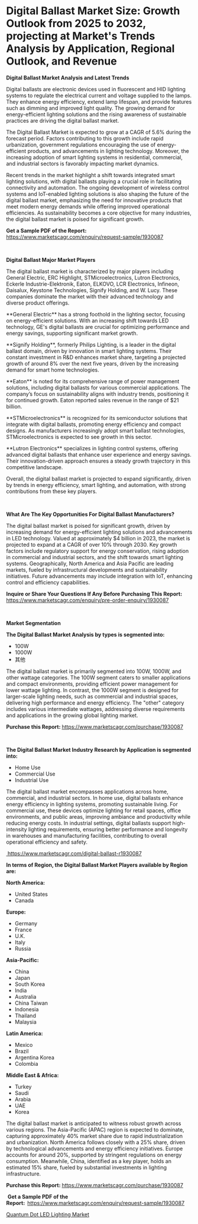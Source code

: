 <p><h1>Digital Ballast Market Size: Growth Outlook from 2025 to 2032, projecting at Market's Trends Analysis by Application, Regional Outlook, and Revenue</h1></p><p><strong>Digital Ballast Market Analysis and Latest Trends</strong></p>
<p><p>Digital ballasts are electronic devices used in fluorescent and HID lighting systems to regulate the electrical current and voltage supplied to the lamps. They enhance energy efficiency, extend lamp lifespan, and provide features such as dimming and improved light quality. The growing demand for energy-efficient lighting solutions and the rising awareness of sustainable practices are driving the digital ballast market.</p><p>The Digital Ballast Market is expected to grow at a CAGR of 5.6% during the forecast period. Factors contributing to this growth include rapid urbanization, government regulations encouraging the use of energy-efficient products, and advancements in lighting technology. Moreover, the increasing adoption of smart lighting systems in residential, commercial, and industrial sectors is favorably impacting market dynamics.</p><p>Recent trends in the market highlight a shift towards integrated smart lighting solutions, with digital ballasts playing a crucial role in facilitating connectivity and automation. The ongoing development of wireless control systems and IoT-enabled lighting solutions is also shaping the future of the digital ballast market, emphasizing the need for innovative products that meet modern energy demands while offering improved operational efficiencies. As sustainability becomes a core objective for many industries, the digital ballast market is poised for significant growth.</p></p>
<p><strong>Get a Sample PDF of the Report:&nbsp;</strong> <a href="https://www.marketscagr.com/enquiry/request-sample/1930087?utm_campaign=1948&utm_medium=2&utm_source=Github&utm_content=ia&utm_term=06042025&utm_id=digital-ballast">https://www.marketscagr.com/enquiry/request-sample/1930087</a></p>
<p>&nbsp;</p>
<p><strong>Digital Ballast Major Market Players</strong></p>
<p><p>The digital ballast market is characterized by major players including General Electric, ERC Highlight, STMicroelectronics, Lutron Electronics, Eckerle Industrie-Elektronik, Eaton, ELKOVO, LCR Electronics, Infineon, Daisalux, Keystone Technologies, Signify Holding, and W. Lucy. These companies dominate the market with their advanced technology and diverse product offerings.</p><p>**General Electric** has a strong foothold in the lighting sector, focusing on energy-efficient solutions. With an increasing shift towards LED technology, GE's digital ballasts are crucial for optimizing performance and energy savings, supporting significant market growth.</p><p>**Signify Holding**, formerly Philips Lighting, is a leader in the digital ballast domain, driven by innovation in smart lighting systems. Their constant investment in R&D enhances market share, targeting a projected growth of around 8% over the next five years, driven by the increasing demand for smart home technologies.</p><p>**Eaton** is noted for its comprehensive range of power management solutions, including digital ballasts for various commercial applications. The company’s focus on sustainability aligns with industry trends, positioning it for continued growth. Eaton reported sales revenue in the range of $21 billion.</p><p>**STMicroelectronics** is recognized for its semiconductor solutions that integrate with digital ballasts, promoting energy efficiency and compact designs. As manufacturers increasingly adopt smart ballast technologies, STMicroelectronics is expected to see growth in this sector.</p><p>**Lutron Electronics** specializes in lighting control systems, offering advanced digital ballasts that enhance user experience and energy savings. Their innovation-driven approach ensures a steady growth trajectory in this competitive landscape.</p><p>Overall, the digital ballast market is projected to expand significantly, driven by trends in energy efficiency, smart lighting, and automation, with strong contributions from these key players.</p></p>
<p>&nbsp;</p>
<p><strong>What Are The Key Opportunities For Digital Ballast Manufacturers?</strong></p>
<p><p>The digital ballast market is poised for significant growth, driven by increasing demand for energy-efficient lighting solutions and advancements in LED technology. Valued at approximately $4 billion in 2023, the market is projected to expand at a CAGR of over 10% through 2030. Key growth factors include regulatory support for energy conservation, rising adoption in commercial and industrial sectors, and the shift towards smart lighting systems. Geographically, North America and Asia Pacific are leading markets, fueled by infrastructural developments and sustainability initiatives. Future advancements may include integration with IoT, enhancing control and efficiency capabilities.</p></p>
<p><strong>Inquire or Share Your Questions If Any Before Purchasing This Report:</strong> <a href="https://www.marketscagr.com/enquiry/pre-order-enquiry/1930087?utm_campaign=1948&utm_medium=2&utm_source=Github&utm_content=ia&utm_term=06042025&utm_id=digital-ballast">https://www.marketscagr.com/enquiry/pre-order-enquiry/1930087</a></p>
<p>&nbsp;</p>
<p><strong>Market Segmentation</strong></p>
<p><strong>The Digital Ballast Market Analysis by types is segmented into:</strong></p>
<p><ul><li>100W</li><li>1000W</li><li>其他</li></ul></p>
<p><p>The digital ballast market is primarily segmented into 100W, 1000W, and other wattage categories. The 100W segment caters to smaller applications and compact environments, providing efficient power management for lower wattage lighting. In contrast, the 1000W segment is designed for larger-scale lighting needs, such as commercial and industrial spaces, delivering high performance and energy efficiency. The "other" category includes various intermediate wattages, addressing diverse requirements and applications in the growing global lighting market.</p></p>
<p><strong>Purchase this Report:&nbsp;</strong><a href="https://www.marketscagr.com/purchase/1930087?utm_campaign=1948&utm_medium=2&utm_source=Github&utm_content=ia&utm_term=06042025&utm_id=digital-ballast">https://www.marketscagr.com/purchase/1930087</a></p>
<p>&nbsp;</p>
<p><strong>The Digital Ballast Market Industry Research by Application is segmented into:</strong></p>
<p><ul><li>Home Use</li><li>Commercial Use</li><li>Industrial Use</li></ul></p>
<p><p>The digital ballast market encompasses applications across home, commercial, and industrial sectors. In home use, digital ballasts enhance energy efficiency in lighting systems, promoting sustainable living. For commercial use, these devices optimize lighting for retail spaces, office environments, and public areas, improving ambiance and productivity while reducing energy costs. In industrial settings, digital ballasts support high-intensity lighting requirements, ensuring better performance and longevity in warehouses and manufacturing facilities, contributing to overall operational efficiency and safety.</p></p>
<p><a href="https://www.marketscagr.com/digital-ballast-r1930087?utm_campaign=1948&utm_medium=2&utm_source=Github&utm_content=ia&utm_term=06042025&utm_id=digital-ballast">&nbsp;https://www.marketscagr.com/digital-ballast-r1930087</a></p>
<p><strong>In terms of Region, the Digital Ballast Market Players available by Region are:</strong></p>
<p>
    <p> <strong> North America: </strong>
        <ul>
            <li>United States</li>
            <li>Canada</li>
        </ul>
        </p> 
    <p> <strong> Europe: </strong>
        <ul>
            <li>Germany</li>
            <li>France</li>
            <li>U.K.</li>
            <li>Italy</li>
            <li>Russia</li>
        </ul>
        </p> 
    <p> <strong> Asia-Pacific: </strong>
        <ul>
            <li>China</li>
            <li>Japan</li>
            <li>South Korea</li>
            <li>India</li>
            <li>Australia</li>
            <li>China Taiwan</li>
            <li>Indonesia</li>
            <li>Thailand</li>
            <li>Malaysia</li>
        </ul>
        </p> 
    <p> <strong> Latin America: </strong>
        <ul>
            <li>Mexico</li>
            <li>Brazil</li>
            <li>Argentina Korea</li>
            <li>Colombia</li>
        </ul>
        </p> 
    <p> <strong> Middle East & Africa: </strong>
        <ul>
            <li>Turkey</li>
            <li>Saudi</li>
            <li>Arabia</li>
            <li>UAE</li>
            <li>Korea</li>
        </ul>
    </p>
    </p>
<p><p>The digital ballast market is anticipated to witness robust growth across various regions. The Asia-Pacific (APAC) region is expected to dominate, capturing approximately 40% market share due to rapid industrialization and urbanization. North America follows closely with a 25% share, driven by technological advancements and energy efficiency initiatives. Europe accounts for around 20%, supported by stringent regulations on energy consumption. Meanwhile, China, identified as a key player, holds an estimated 15% share, fueled by substantial investments in lighting infrastructure.</p></p>
<p><strong>Purchase this Report: </strong><a href="https://www.marketscagr.com/purchase/1930087?utm_campaign=1948&utm_medium=2&utm_source=Github&utm_content=ia&utm_term=06042025&utm_id=digital-ballast">https://www.marketscagr.com/purchase/1930087</a></p>
<p>&nbsp;<strong>Get a Sample PDF of the Report:&nbsp;&nbsp;</strong><a href="https://www.marketscagr.com/enquiry/request-sample/1930087?utm_campaign=1948&utm_medium=2&utm_source=Github&utm_content=ia&utm_term=06042025&utm_id=digital-ballast">https://www.marketscagr.com/enquiry/request-sample/1930087</a></p>
<p><strong></strong></p>
<p><p><a href="https://github.com/rahu1506/Market-Research-Report-List-7/blob/main/quantum-dot-led-lighting-market.md?utm_campaign=1948&utm_medium=2&utm_source=Github&utm_content=ia&utm_term=06042025&utm_id=digital-ballast">Quantum Dot LED Lighting Market</a></p></p>